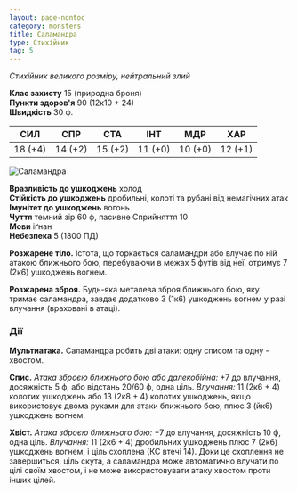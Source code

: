 ```yaml
---
layout: page-nontoc
category: monsters
title: Саламандра
type: Стихійник
tag: 5
---
```


_Стихійник великого розміру, нейтральний злий_

**Клас захисту** 15 (природна броня)    
**Пункти здоров'я** 90 (12к10 + 24)    
**Швидкість** 30 ф.

| СИЛ     | СПР     | СТА     | ІНТ     | МДР     | ХАР     |
| ------- | ------- | ------- | ------- | ------- | ------- |
| 18 (+4) | 14 (+2) | 15 (+2) | 11 (+0) | 10 (+0) | 12 (+1) |

![Саламандра](https://www.dndbeyond.com/avatars/thumbnails/30835/805/1000/1000/638063921868615940.png)

**Вразливість до ушкоджень** холод    
**Стійкість до ушкоджень** дробильні, колоті та рубані від немагічних атак    
**Імунітет до ушкоджень** вогонь    
**Чуття** темний зір 60 ф, пасивне Сприйняття 10    
**Мови** іґнан    
**Небезпека** 5 (1800 ПД)

**Розжарене тіло.** Істота, що торкається саламандри або влучає по ній атакою ближнього бою, перебуваючи в межах 5 футів від неї, отримує 7 (2к6) ушкоджень вогнем.    

**Розжарена зброя.** Будь-яка металева зброя ближнього бою, яку тримає саламандра, завдає додатково 3 (1к6) ушкоджень вогнем у разі влучання (враховані в атаці).

### Дії
**Мультиатака.** Саламандра робить дві атаки: одну списом та одну - хвостом.    

**Спис.** _Атака зброєю ближнього бою або _далекобійна:__ +7 до влучання, досяжність 5 ф, або відстань 20/60 ф, одна ціль. _Влучання:_ 11 (2к6 + 4) колотих ушкоджень або 13 (2к8 + 4) колотих ушкоджень, якщо використовує двома руками для атаки ближнього бою, плюс 3 (йк6) ушкоджень вогнем.    

**Хвіст.** _Атака зброєю ближнього бою:_ +7 до влучання, досяжність 10 ф, одна ціль. _Влучання:_ 11 (2к6 + 4) дробильних ушкоджень плюс 7 (2к6) ушкоджень вогнем, і ціль схоплена (КС втечі 14). Доки це схоплення не завершиться, ціль скута, а саламандра може автоматично влучати по цілі своїм хвостом, і не може використовувати атаку хвостом проти інших цілей.
